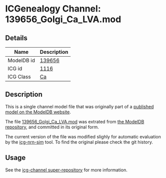 # ICGenealogy Channel: 139656\_Golgi\_Ca\_LVA.mod

## Details

Name | Description
---- | -----------
ModelDB id | [139656](http://senselab.med.yale.edu/ModelDB/ShowModel.cshtml?model=139656)
ICG id | [1116](http://icg.neurotheory.ox.ac.uk/channels/3/1116)
ICG Class | [Ca](http://icg.neurotheory.ox.ac.uk/channels/3)

## Description

This is a single channel model file that was originally part of a [published model on the ModelDB website](http://senselab.med.yale.edu/mModelDB/ShowModel.cshtml?model=139656).


The file [139656\_Golgi\_Ca\_LVA.mod](139656_Golgi_Ca_LVA.mod) was extrated from [the ModelDB repository](http://senselab.med.yale.edu/ModelDB/ShowModel.cshtml?model=139656), and committed in its original form.

The current version of the file was modified slighly for automatic evaluation by the [icg-nrn-sim](https://github.com/icgenealogy/icg-nrn-sim) tool. To find the original please check the git history.


## Usage

See the [icg-channel super-repository](https://github.com/icgenealogy/icg-channels) for more information.
